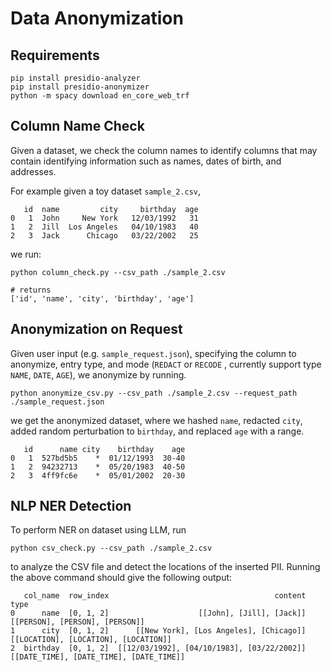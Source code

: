 # Data Anonymization


## Requirements

```
pip install presidio-analyzer
pip install presidio-anonymizer
python -m spacy download en_core_web_trf
```
## Column Name Check

Given a dataset, we check the column names to identify columns that may contain identifying information such as names, dates of birth, and addresses.

For example given a toy dataset `sample_2.csv`, 
```
   id  name         city     birthday  age
0   1  John     New York   12/03/1992   31
1   2  Jill  Los Angeles   04/10/1983   40
2   3  Jack      Chicago   03/22/2002   25
```

we run:
```
python column_check.py --csv_path ./sample_2.csv

# returns
['id', 'name', 'city', 'birthday', 'age']
```

## Anonymization on Request

Given user input (e.g. `sample_request.json`), specifying the column to anonymize, entry type, and mode (`REDACT` or `RECODE` , currently support type `NAME`, `DATE`, `AGE`), we anonymize by running.

```
python anonymize_csv.py --csv_path ./sample_2.csv --request_path ./sample_request.json
``` 
we get the anonymized dataset, where we hashed `name`, redacted `city`, added random perturbation to `birthday`, and replaced `age` with a range.

```
   id      name city    birthday    age
0   1  527bd5b5    *  01/12/1993  30-40
1   2  94232713    *  05/20/1983  40-50
2   3  4ff9fc6e    *  05/01/2002  20-30
```


## NLP NER Detection

To perform NER on dataset using LLM, run

```
python csv_check.py --csv_path ./sample_2.csv
```

to analyze the CSV file and detect the locations of the inserted PII. Running the above command should give the following output:

```
   col_name  row_index                                     content                                     type
0      name  [0, 1, 2]                    [[John], [Jill], [Jack]]           [[PERSON], [PERSON], [PERSON]]
1      city  [0, 1, 2]      [[New York], [Los Angeles], [Chicago]]     [[LOCATION], [LOCATION], [LOCATION]]
2  birthday  [0, 1, 2]  [[12/03/1992], [04/10/1983], [03/22/2002]]  [[DATE_TIME], [DATE_TIME], [DATE_TIME]]
```


